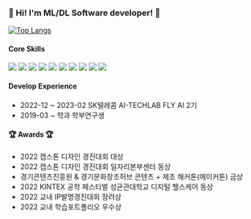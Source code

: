 ### 👋 Hi! I'm ML/DL Software developer! 👋

[![Top Langs](https://github-readme-stats.vercel.app/api/top-langs/?username=carrier1269&layout=compact)](https://github.com/anuraghazra/github-readme-stats)</a>
<!--START_SECTION:waka-->

<!--END_SECTION:waka-->

#### Core Skills

<img src="https://img.shields.io/badge/C-5C2D91?style=flat&logo=Visual Studio&logoColor=white"/></a> <img src="https://img.shields.io/badge/Python-3776AB?style=flat&logo=Python&logoColor=white"/></a> <img src="https://img.shields.io/badge/Arduino-00979D?style=flat&logo=Arduino&logoColor=white"/></a> <img src="https://img.shields.io/badge/Raspberry Pi-A22846?style=flat&logo=Raspberry Pi&logoColor=white"/></a> <img src="https://img.shields.io/badge/NVIDIA Jetson-76B900?style=flat&logo=NVIDIA&logoColor=white"/></a> <img src="https://img.shields.io/badge/Linux-FCC624?style=flat&logo=Linux&logoColor=white"/></a> <img src="https://img.shields.io/badge/Ubuntu-E95420?style=flat&logo=Ubuntu&logoColor=white"/></a> <img src="https://img.shields.io/badge/MIT App Inventor-3DDC84?style=flat&logo=Android&logoColor=white"/></a> <img src="https://img.shields.io/badge/Embedded System-0078D6?style=flat&logo=Windows&logoColor=white"/> <img src="https://img.shields.io/badge/Iot-00B0D8?style=flat&logo=Probot&logoColor=white"/></a>

#### Develop Experience
-   2022-12 ~ 2023-02 SK텔레콤 AI-TECHLAB FLY AI 2기
-   2019-03 ~ 학과 학부연구생

#### 🏆 Awards 🏆
-   2022 캡스톤 디자인 경진대회 대상
-   2022 캡스톤 디자인 경진대회 일자리본부센터 동상
-   경기콘텐츠진흥원 & 경기문화창조허브 콘텐츠 + 제조 해커톤(메이커톤) 금상
-   2022 KINTEX 공학 페스티벌 성균관대학교 디지털 헬스케어 동상 
-   2022 교내 IP발명경진대회 장려상
-   2022 교내 학습포트폴리오 우수상



<!--
**carrier1269/carrier1269** is a ✨ _special_ ✨ repository because its `README.md` (this file) appears on your GitHub profile.

Here are some ideas to get you started:

- 🔭 I’m currently working on ...
- 🌱 I’m currently learning ...
- 👯 I’m looking to collaborate on ...
- 🤔 I’m looking for help with ...
- 💬 Ask me about ...
- 📫 How to reach me: ...
- 😄😄 Pronouns: ...
- ⚡ Fun fact: ... 
-->
